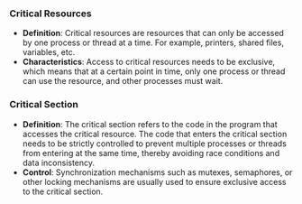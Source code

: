 ### Critical Resources
- **Definition**: Critical resources are resources that can only be accessed by one process or thread at a time. For example, printers, shared files, variables, etc.
- **Characteristics**: Access to critical resources needs to be exclusive, which means that at a certain point in time, only one process or thread can use the resource, and other processes must wait.

### Critical Section
- **Definition**: The critical section refers to the code in the program that accesses the critical resource. The code that enters the critical section needs to be strictly controlled to prevent multiple processes or threads from entering at the same time, thereby avoiding race conditions and data inconsistency.
- **Control**: Synchronization mechanisms such as mutexes, semaphores, or other locking mechanisms are usually used to ensure exclusive access to the critical section.